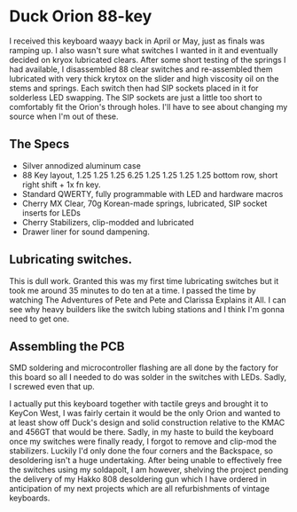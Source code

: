 # Duck Orion 88-key

I received this keyboard waayy back in April or May, just as finals was ramping
up. I also wasn't sure what switches I wanted in it and eventually decided on
kryox lubricated clears. After some short testing of the springs I had
available, I disassembled 88 clear switches and re-assembled them lubricated
with very thick krytox on the slider and high viscosity oil on the stems and
springs.  Each switch then had SIP sockets placed in it for solderless LED
swapping.  The SIP sockets are just a little too short to comfortably fit the
Orion's through holes. I'll have to see about changing my source when I'm out
of these.

## The Specs

* Silver annodized aluminum case
* 88 Key layout, 1.25 1.25 1.25 6.25 1.25 1.25 1.25 1.25 bottom row, short right shift + 1x fn key.
* Standard QWERTY, fully programmable with LED and hardware macros
* Cherry MX Clear, 70g Korean-made springs, lubricated, SIP socket inserts for LEDs
* Cherry Stabilizers, clip-modded and lubricated
* Drawer liner for sound dampening.

## Lubricating switches.

This is dull work. Granted this was my first time lubricating switches but it
took me around 35 minutes to do ten at a time. I passed the time by watching
The Adventures of Pete and Pete and Clarissa Explains it All. I can see why
heavy builders like the switch lubing stations and I think I'm gonna need to
get one.

## Assembling the PCB

SMD soldering and microcontroller flashing are all done by the factory for this
board so all I needed to do was solder in the switches with LEDs. Sadly, I
screwed even that up.

I actually put this keyboard together with tactile greys and brought it to
KeyCon West, I was fairly certain it would be the only Orion and wanted to at
least show off Duck's design and solid construction relative to the KMAC and
456GT that would be there. Sadly, in my haste to build the keyboard once my
switches were finally ready, I forgot to remove and clip-mod the stabilizers.
Luckily I'd only done the four corners and the Backspace, so desoldering isn't
a huge undertaking. After being unable to effectively free the switches using
my soldapolt, I am however, shelving the project pending the delivery of my
Hakko 808 desoldering gun which I have ordered in anticipation of my next
projects which are all refurbishments of vintage keyboards.
